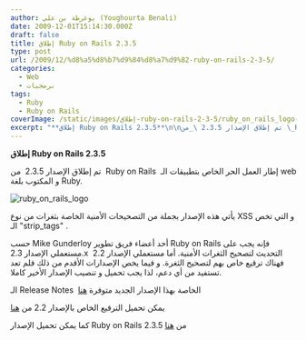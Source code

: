 ```yaml
---
author: يوغرطة بن علي (Youghourta Benali)
date: 2009-12-01T15:14:30.000Z
draft: false
title: إطلاق Ruby on Rails 2.3.5
type: post
url: /2009/12/%d8%a5%d8%b7%d9%84%d8%a7%d9%82-ruby-on-rails-2-3-5/
categories:
  - Web
  - برمجيات
tags:
  - Ruby
  - Ruby on Rails
coverImage: /static/images/إطلاق-ruby-on-rails-2-3-5/ruby_on_rails_logo-252x300.jpg
excerpt: "**إطلاق Ruby on Rails 2.3.5**\n\nتم إطلاق الإصدار 2.3.5 \_من \_Ruby on Rails\_ إطار العمل الحر الخاص بتطبيقات الـ web و المكتوب بلغة Ruby.\n\n![ruby_on_rails_logo](/static/images/إطلاق-ruby-on-rails-2-3-5/ruby_on_rails_logo-252x300.jpg)\n\nيأتي هذه الإصدار بجملة من التصحيحات الأمنية الخاصة بثغرات من نوع XSS و التي تخص الـ \"strip_tags\" .\n\nحسب"
---
```

**إطلاق Ruby on Rails 2.3.5**

تم إطلاق الإصدار 2.3.5  من  Ruby on Rails  إطار العمل الحر الخاص بتطبيقات الـ web و المكتوب بلغة Ruby.

![ruby_on_rails_logo](/static/images/إطلاق-ruby-on-rails-2-3-5/ruby_on_rails_logo-252x300.jpg)

يأتي هذه الإصدار بجملة من التصحيحات الأمنية الخاصة بثغرات من نوع XSS و التي تخص الـ "strip_tags" .

حسب Mike Gunderloy أحد أعضاء فريق تطوير Ruby on Rails فإنه يجب على مستعملي الإصدار 2.3.x  التحديث لتصحيح الثغرات الأمنية. أما مستعملي الإصدار 2.2  فهناك ترقيع خاص بهم لتصحيح الثغرة. و فيما يخص الإصدارات الأقدم من ذلك فلم تعد تستفيد من أي دعم، لذا يجب تحميل و تنصيب الإصدار الأخير كاملا.

الـ Release Notes  الخاصة بهذا الإصدار الجديد متوفرة [هنا](http://weblog.rubyonrails.org/2009/11/30/ruby-on-rails-2-3-5-released)

يمكن تحميل الترقيع الخاص بالإصدار 2.2 من [هنا](http://groups.google.com/group/rubyonrails-security/browse_frm/thread/4d4f71f2aef4c0ab?pli=1)

كما يمكن تحميل الإصدار Ruby on Rails 2.3.5 من [هنا](http://github.com/rails/rails/tree/v2.3.5)
